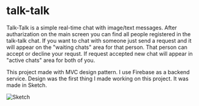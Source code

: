 # talk-talk

Talk-Talk is a simple real-time chat with image/text messages. After autharization on the main screen you can find all people registered in the talk-talk chat. If you want to chat with someone just send a request and it will appear on the "waiting chats" area for that person. That person can accept or decline your requst. If request accepted new chat will appear in "active chats" area for both of you. 

This project made with MVC design pattern. I use Firebase as a backend service. Design was the first thing I made working on this project. It was made in Sketch.

![Sketch](https://github.com/bgoncharov/Images/blob/master/talk-talk/talk-talks-sketch.jpg)
